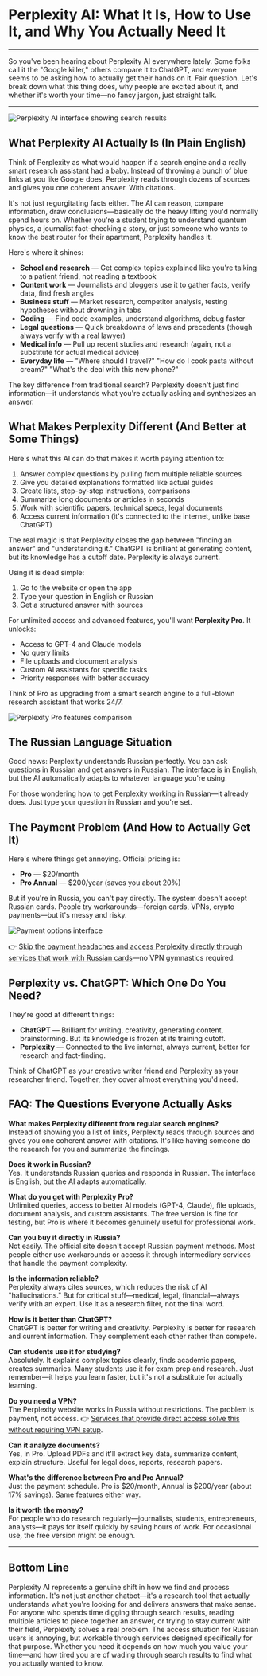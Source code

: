 # Perplexity AI: What It Is, How to Use It, and Why You Actually Need It

---

So you've been hearing about Perplexity AI everywhere lately. Some folks call it the "Google killer," others compare it to ChatGPT, and everyone seems to be asking how to actually get their hands on it. Fair question. Let's break down what this thing does, why people are excited about it, and whether it's worth your time—no fancy jargon, just straight talk.

---

![Perplexity AI interface showing search results](image/24463102588796.webp)

## What Perplexity AI Actually Is (In Plain English)

Think of Perplexity as what would happen if a search engine and a really smart research assistant had a baby. Instead of throwing a bunch of blue links at you like Google does, Perplexity reads through dozens of sources and gives you one coherent answer. With citations.

It's not just regurgitating facts either. The AI can reason, compare information, draw conclusions—basically do the heavy lifting you'd normally spend hours on. Whether you're a student trying to understand quantum physics, a journalist fact-checking a story, or just someone who wants to know the best router for their apartment, Perplexity handles it.

Here's where it shines:

- **School and research** — Get complex topics explained like you're talking to a patient friend, not reading a textbook
- **Content work** — Journalists and bloggers use it to gather facts, verify data, find fresh angles
- **Business stuff** — Market research, competitor analysis, testing hypotheses without drowning in tabs
- **Coding** — Find code examples, understand algorithms, debug faster
- **Legal questions** — Quick breakdowns of laws and precedents (though always verify with a real lawyer)
- **Medical info** — Pull up recent studies and research (again, not a substitute for actual medical advice)
- **Everyday life** — "Where should I travel?" "How do I cook pasta without cream?" "What's the deal with this new phone?"

The key difference from traditional search? Perplexity doesn't just find information—it understands what you're actually asking and synthesizes an answer.

## What Makes Perplexity Different (And Better at Some Things)

Here's what this AI can do that makes it worth paying attention to:

1. Answer complex questions by pulling from multiple reliable sources
2. Give you detailed explanations formatted like actual guides
3. Create lists, step-by-step instructions, comparisons
4. Summarize long documents or articles in seconds
5. Work with scientific papers, technical specs, legal documents
6. Access current information (it's connected to the internet, unlike base ChatGPT)

The real magic is that Perplexity closes the gap between "finding an answer" and "understanding it." ChatGPT is brilliant at generating content, but its knowledge has a cutoff date. Perplexity is always current.

Using it is dead simple:
1. Go to the website or open the app
2. Type your question in English or Russian
3. Get a structured answer with sources

For unlimited access and advanced features, you'll want **Perplexity Pro**. It unlocks:

- Access to GPT-4 and Claude models
- No query limits
- File uploads and document analysis
- Custom AI assistants for specific tasks
- Priority responses with better accuracy

Think of Pro as upgrading from a smart search engine to a full-blown research assistant that works 24/7.

![Perplexity Pro features comparison](image/543212328.webp)

## The Russian Language Situation

Good news: Perplexity understands Russian perfectly. You can ask questions in Russian and get answers in Russian. The interface is in English, but the AI automatically adapts to whatever language you're using.

For those wondering how to get Perplexity working in Russian—it already does. Just type your question in Russian and you're set.

## The Payment Problem (And How to Actually Get It)

Here's where things get annoying. Official pricing is:

- **Pro** — $20/month
- **Pro Annual** — $200/year (saves you about 20%)

But if you're in Russia, you can't pay directly. The system doesn't accept Russian cards. People try workarounds—foreign cards, VPNs, crypto payments—but it's messy and risky.

![Payment options interface](image/4869742785149112.webp)

👉 [Skip the payment headaches and access Perplexity directly through services that work with Russian cards](https://pplx.ai/ixkwood69619635)—no VPN gymnastics required.

## Perplexity vs. ChatGPT: Which One Do You Need?

They're good at different things:

- **ChatGPT** — Brilliant for writing, creativity, generating content, brainstorming. But its knowledge is frozen at its training cutoff.
- **Perplexity** — Connected to the live internet, always current, better for research and fact-finding.

Think of ChatGPT as your creative writer friend and Perplexity as your researcher friend. Together, they cover almost everything you'd need.

## FAQ: The Questions Everyone Actually Asks

**What makes Perplexity different from regular search engines?**  
Instead of showing you a list of links, Perplexity reads through sources and gives you one coherent answer with citations. It's like having someone do the research for you and summarize the findings.

**Does it work in Russian?**  
Yes. It understands Russian queries and responds in Russian. The interface is English, but the AI adapts automatically.

**What do you get with Perplexity Pro?**  
Unlimited queries, access to better AI models (GPT-4, Claude), file uploads, document analysis, and custom assistants. The free version is fine for testing, but Pro is where it becomes genuinely useful for professional work.

**Can you buy it directly in Russia?**  
Not easily. The official site doesn't accept Russian payment methods. Most people either use workarounds or access it through intermediary services that handle the payment complexity.

**Is the information reliable?**  
Perplexity always cites sources, which reduces the risk of AI "hallucinations." But for critical stuff—medical, legal, financial—always verify with an expert. Use it as a research filter, not the final word.

**How is it better than ChatGPT?**  
ChatGPT is better for writing and creativity. Perplexity is better for research and current information. They complement each other rather than compete.

**Can students use it for studying?**  
Absolutely. It explains complex topics clearly, finds academic papers, creates summaries. Many students use it for exam prep and research. Just remember—it helps you learn faster, but it's not a substitute for actually learning.

**Do you need a VPN?**  
The Perplexity website works in Russia without restrictions. The problem is payment, not access. 👉 [Services that provide direct access solve this without requiring VPN setup](https://pplx.ai/ixkwood69619635).

**Can it analyze documents?**  
Yes, in Pro. Upload PDFs and it'll extract key data, summarize content, explain structure. Useful for legal docs, reports, research papers.

**What's the difference between Pro and Pro Annual?**  
Just the payment schedule. Pro is $20/month, Annual is $200/year (about 17% savings). Same features either way.

**Is it worth the money?**  
For people who do research regularly—journalists, students, entrepreneurs, analysts—it pays for itself quickly by saving hours of work. For occasional use, the free version might be enough.

---

## Bottom Line

Perplexity AI represents a genuine shift in how we find and process information. It's not just another chatbot—it's a research tool that actually understands what you're looking for and delivers answers that make sense. For anyone who spends time digging through search results, reading multiple articles to piece together an answer, or trying to stay current with their field, Perplexity solves a real problem. The access situation for Russian users is annoying, but workable through services designed specifically for that purpose. Whether you need it depends on how much you value your time—and how tired you are of wading through search results to find what you actually wanted to know.
